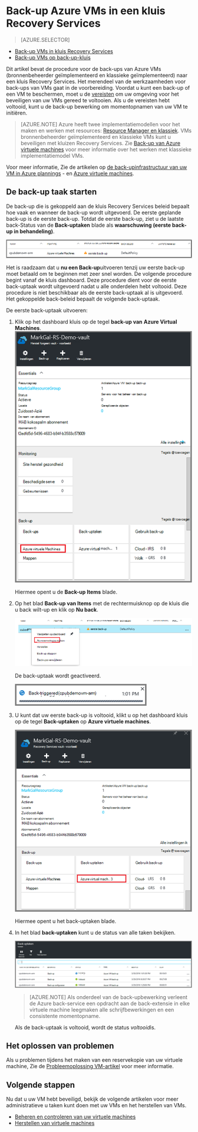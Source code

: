 <properties
    pageTitle="Back-up van Azure VMs naar een kluis Recovery Services | Microsoft Azure"
    description="Ontdekken, registreren en back-up Azure virtuele machines in een kluis recovery services met deze procedures voor Azure VM back-up."
    services="backup"
    documentationCenter=""
    authors="markgalioto"
    manager="cfreeman"
    editor=""
    keywords="virtuele machine back-up. een back-up in virtuele machine; back-up en herstel na storing herstel; arm vm back-up"/>

<tags
    ms.service="backup"
    ms.workload="storage-backup-recovery"
    ms.tgt_pltfrm="na"
    ms.devlang="na"
    ms.topic="article"
    ms.date="07/29/2016"
    ms.author="trinadhk; jimpark; markgal;"/>


# <a name="back-up-azure-vms-to-a-recovery-services-vault"></a>Back-up Azure VMs in een kluis Recovery Services

> [AZURE.SELECTOR]
- [Back-up VMs in kluis Recovery Services](backup-azure-arm-vms.md)
- [Back-up VMs op back-up-kluis](backup-azure-vms.md)

Dit artikel bevat de procedure voor de back-ups van Azure VMs (bronnenbeheerder geïmplementeerd en klassieke geïmplementeerd) naar een kluis Recovery Services. Het merendeel van de werkzaamheden voor back-ups van VMs gaat in de voorbereiding. Voordat u kunt een back-up of een VM te beschermen, moet u de [vereisten](backup-azure-arm-vms-prepare.md) om uw omgeving voor het beveiligen van uw VMs gereed te voltooien. Als u de vereisten hebt voltooid, kunt u de back-up bewerking om momentopnamen van uw VM te initiëren.

>[AZURE.NOTE] Azure heeft twee implementatiemodellen voor het maken en werken met resources: [Resource Manager en klassiek](../resource-manager-deployment-model.md). VMs bronnenbeheerder geïmplementeerd en klassieke VMs kunt u beveiligen met kluizen Recovery Services. Zie [Back-up van Azure virtuele machines](backup-azure-vms.md) voor meer informatie over het werken met klassieke implementatiemodel VMs.

Voor meer informatie, Zie de artikelen op [de back-upinfrastructuur van uw VM in Azure plannings](backup-azure-vms-introduction.md) - en [Azure virtuele machines](https://azure.microsoft.com/documentation/services/virtual-machines/).

## <a name="triggering-the-back-up-job"></a>De back-up taak starten

De back-up die is gekoppeld aan de kluis Recovery Services beleid bepaalt hoe vaak en wanneer de back-up wordt uitgevoerd. De eerste geplande back-up is de eerste back-up. Totdat de eerste back-up, ziet u de laatste back-Status van de **Back-uptaken** blade als **waarschuwing (eerste back-up in behandeling)**.

![Back-up in behandeling](./media/backup-azure-vms-first-look-arm/initial-backup-not-run.png)

Het is raadzaam dat u **nu een Back-up**uitvoeren tenzij uw eerste back-up moet betaald om te beginnen met zeer snel worden. De volgende procedure begint vanaf de kluis dashboard. Deze procedure dient voor de eerste back-uptaak wordt uitgevoerd nadat u alle onderdelen hebt voltooid. Deze procedure is niet beschikbaar als de eerste back-uptaak al is uitgevoerd. Het gekoppelde back-beleid bepaalt de volgende back-uptaak.  

De eerste back-uptaak uitvoeren:

1. Klik op het dashboard kluis op de tegel **back-up van** **Azure Virtual Machines**. <br/>
    ![Het pictogram](./media/backup-azure-vms-first-look-arm/rs-vault-in-dashboard-backup-vms.png)

    Hiermee opent u de **Back-up Items** blade.

2. Op het blad **Back-up van Items** met de rechtermuisknop op de kluis die u back wilt-up en klik op **Nu back**.

    ![Het pictogram](./media/backup-azure-vms-first-look-arm/back-up-now.png)

    De back-uptaak wordt geactiveerd. <br/>

    ![Back-uptaak geactiveerd](./media/backup-azure-vms-first-look-arm/backup-triggered.png)

3. U kunt dat uw eerste back-up is voltooid, klikt u op het dashboard kluis op de tegel **Back-uptaken** op **Azure virtuele machines**.

    ![Back-uptaken naast elkaar](./media/backup-azure-vms-first-look-arm/open-backup-jobs.png)

    Hiermee opent u het back-uptaken blade.

4. In het blad **back-uptaken** kunt u de status van alle taken bekijken.

    ![Back-uptaken naast elkaar](./media/backup-azure-vms-first-look-arm/backup-jobs-in-jobs-view.png)

    >[AZURE.NOTE] Als onderdeel van de back-upbewerking verleent de Azure back-service een opdracht aan de back-extensie in elke virtuele machine leegmaken alle schrijfbewerkingen en een consistente momentopname.

    Als de back-uptaak is voltooid, wordt de status *voltooid*is.


## <a name="troubleshooting-errors"></a>Het oplossen van problemen
Als u problemen tijdens het maken van een reservekopie van uw virtuele machine, Zie de [Probleemoplossing VM-artikel](backup-azure-vms-troubleshoot.md) voor meer informatie.

## <a name="next-steps"></a>Volgende stappen

Nu dat u uw VM hebt beveiligd, bekijk de volgende artikelen voor meer administratieve u taken kunt doen met uw VMs en het herstellen van VMs.

- [Beheren en controleren van uw virtuele machines](backup-azure-manage-vms.md)
- [Herstellen van virtuele machines](backup-azure-arm-restore-vms.md)
